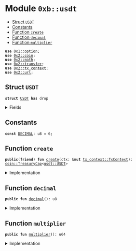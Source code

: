 
<a name="0xb_usdt"></a>

# Module `0xb::usdt`



-  [Struct `USDT`](#0xb_usdt_USDT)
-  [Constants](#@Constants_0)
-  [Function `create`](#0xb_usdt_create)
-  [Function `decimal`](#0xb_usdt_decimal)
-  [Function `multiplier`](#0xb_usdt_multiplier)


<pre><code><b>use</b> <a href="dependencies/move-stdlib/option.md#0x1_option">0x1::option</a>;
<b>use</b> <a href="dependencies/sui-framework/coin.md#0x2_coin">0x2::coin</a>;
<b>use</b> <a href="dependencies/sui-framework/math.md#0x2_math">0x2::math</a>;
<b>use</b> <a href="dependencies/sui-framework/transfer.md#0x2_transfer">0x2::transfer</a>;
<b>use</b> <a href="dependencies/sui-framework/tx_context.md#0x2_tx_context">0x2::tx_context</a>;
<b>use</b> <a href="dependencies/sui-framework/url.md#0x2_url">0x2::url</a>;
</code></pre>



<a name="0xb_usdt_USDT"></a>

## Struct `USDT`



<pre><code><b>struct</b> <a href="usdt.md#0xb_usdt_USDT">USDT</a> <b>has</b> drop
</code></pre>



<details>
<summary>Fields</summary>


<dl>
<dt>
<code>dummy_field: bool</code>
</dt>
<dd>

</dd>
</dl>


</details>

<a name="@Constants_0"></a>

## Constants


<a name="0xb_usdt_DECIMAL"></a>



<pre><code><b>const</b> <a href="usdt.md#0xb_usdt_DECIMAL">DECIMAL</a>: u8 = 6;
</code></pre>



<a name="0xb_usdt_create"></a>

## Function `create`



<pre><code><b>public</b>(<b>friend</b>) <b>fun</b> <a href="usdt.md#0xb_usdt_create">create</a>(ctx: &<b>mut</b> <a href="dependencies/sui-framework/tx_context.md#0x2_tx_context_TxContext">tx_context::TxContext</a>): <a href="dependencies/sui-framework/coin.md#0x2_coin_TreasuryCap">coin::TreasuryCap</a>&lt;<a href="usdt.md#0xb_usdt_USDT">usdt::USDT</a>&gt;
</code></pre>



<details>
<summary>Implementation</summary>


<pre><code><b>public</b>(<b>friend</b>) <b>fun</b> <a href="usdt.md#0xb_usdt_create">create</a>(ctx: &<b>mut</b> TxContext): TreasuryCap&lt;<a href="usdt.md#0xb_usdt_USDT">USDT</a>&gt; {
    <b>let</b> (treasury_cap, metadata) = <a href="dependencies/sui-framework/coin.md#0x2_coin_create_currency">coin::create_currency</a>(
        <a href="usdt.md#0xb_usdt_USDT">USDT</a> {},
        <a href="usdt.md#0xb_usdt_DECIMAL">DECIMAL</a>,
        b"<a href="usdt.md#0xb_usdt_USDT">USDT</a>",
        b"Tether",
        b"Bridged Tether token",
        <a href="dependencies/move-stdlib/option.md#0x1_option_none">option::none</a>(),
        ctx
    );
    <a href="dependencies/sui-framework/transfer.md#0x2_transfer_public_freeze_object">transfer::public_freeze_object</a>(metadata);
    treasury_cap
}
</code></pre>



</details>

<a name="0xb_usdt_decimal"></a>

## Function `decimal`



<pre><code><b>public</b> <b>fun</b> <a href="usdt.md#0xb_usdt_decimal">decimal</a>(): u8
</code></pre>



<details>
<summary>Implementation</summary>


<pre><code><b>public</b> <b>fun</b> <a href="usdt.md#0xb_usdt_decimal">decimal</a>(): u8 {
    <a href="usdt.md#0xb_usdt_DECIMAL">DECIMAL</a>
}
</code></pre>



</details>

<a name="0xb_usdt_multiplier"></a>

## Function `multiplier`



<pre><code><b>public</b> <b>fun</b> <a href="usdt.md#0xb_usdt_multiplier">multiplier</a>(): u64
</code></pre>



<details>
<summary>Implementation</summary>


<pre><code><b>public</b> <b>fun</b> <a href="usdt.md#0xb_usdt_multiplier">multiplier</a>(): u64 {
    pow(10, <a href="usdt.md#0xb_usdt_DECIMAL">DECIMAL</a>)
}
</code></pre>



</details>
